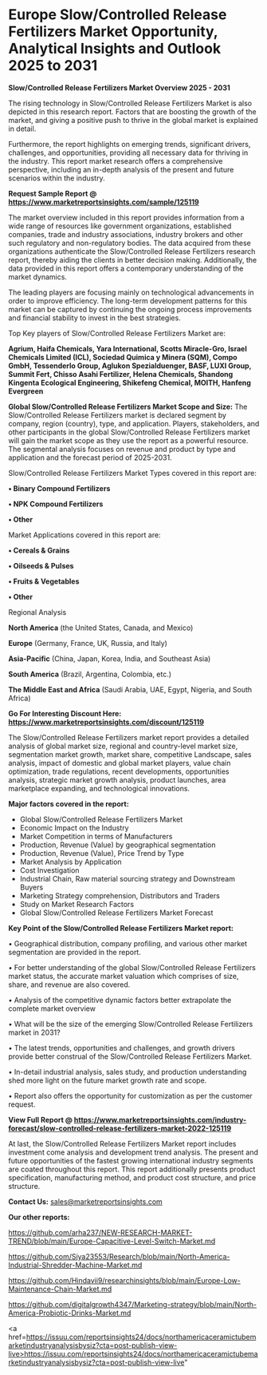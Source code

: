 # Europe Slow/Controlled Release Fertilizers Market Opportunity, Analytical Insights and Outlook 2025 to 2031

<Strong> Slow/Controlled Release Fertilizers Market Overview 2025 - 2031</strong>

The rising technology in Slow/Controlled Release Fertilizers Market is also depicted in this research report. Factors that are boosting the growth of the market, and giving a positive push to thrive in the global market is explained in detail.

Furthermore, the report highlights on emerging trends, significant drivers, challenges, and opportunities, providing all necessary data for thriving in the industry. This report market research offers a comprehensive perspective, including an in-depth analysis of the present and future scenarios within the industry.

<strong>Request Sample Report @ <a href=https://www.marketreportsinsights.com/sample/125119>https://www.marketreportsinsights.com/sample/125119</a></strong>

The market overview included in this report provides information from a wide range of resources like government organizations, established companies, trade and industry associations, industry brokers and other such regulatory and non-regulatory bodies. The data acquired from these organizations authenticate the Slow/Controlled Release Fertilizers research report, thereby aiding the clients in better decision making. Additionally, the data provided in this report offers a contemporary understanding of the market dynamics.

The leading players are focusing mainly on technological advancements in order to improve efficiency. The long-term development patterns for this market can be captured by continuing the ongoing process improvements and financial stability to invest in the best strategies.

Top Key players of Slow/Controlled Release Fertilizers Market are:

<strong>Agrium, Haifa Chemicals, Yara International, Scotts Miracle-Gro, Israel Chemicals Limited (ICL), Sociedad Quimica y Minera (SQM), Compo GmbH, Tessenderlo Group, Aglukon Spezialduenger, BASF, LUXI Group, Summit Fert, Chisso Asahi Fertilizer, Helena Chemicals, Shandong Kingenta Ecological Engineering, Shikefeng Chemical, MOITH, Hanfeng Evergreen</strong>

<strong><b>Global Slow/Controlled Release Fertilizers Market Scope and Size:</b></strong>
The Slow/Controlled Release Fertilizers market is declared segment by company, region (country), type, and application. Players, stakeholders, and other participants in the global Slow/Controlled Release Fertilizers market will gain the market scope as they use the report as a powerful resource. The segmental analysis focuses on revenue and product by type and application and the forecast period of 2025-2031.

Slow/Controlled Release Fertilizers Market Types covered in this report are:

<strong>• Binary Compound Fertilizers

• NPK Compound Fertilizers

• Other</strong>

Market Applications covered in this report are:

<strong>• Cereals & Grains

• Oilseeds & Pulses

• Fruits & Vegetables

• Other</strong> 

Regional Analysis

<strong>North America</strong> (the United States, Canada, and Mexico)

<strong>Europe</strong> (Germany, France, UK, Russia, and Italy)

<strong>Asia-Pacific</strong> (China, Japan, Korea, India, and Southeast Asia)

<strong>South America</strong> (Brazil, Argentina, Colombia, etc.)

<strong>The Middle East and Africa</strong> (Saudi Arabia, UAE, Egypt, Nigeria, and South Africa)

<strong>Go For Interesting Discount Here: <a href=https://www.marketreportsinsights.com/discount/125119>https://www.marketreportsinsights.com/discount/125119</a></strong>

The Slow/Controlled Release Fertilizers market report provides a detailed analysis of global market size, regional and country-level market size, segmentation market growth, market share, competitive Landscape, sales analysis, impact of domestic and global market players, value chain optimization, trade regulations, recent developments, opportunities analysis, strategic market growth analysis, product launches, area marketplace expanding, and technological innovations.

<strong><b>Major factors covered in the report:</b></strong>
<ul>
  <li>Global Slow/Controlled Release Fertilizers Market </li>
  <li>Economic Impact on the Industry</li>
  <li>Market Competition in terms of Manufacturers</li>
  <li>Production, Revenue (Value) by geographical segmentation</li>
  <li>Production, Revenue (Value), Price Trend by Type</li>
  <li>Market Analysis by Application</li>
  <li>Cost Investigation</li>
  <li>Industrial Chain, Raw material sourcing strategy and Downstream Buyers</li>
  <li>Marketing Strategy comprehension, Distributors and Traders</li>
  <li>Study on Market Research Factors</li>
  <li>Global Slow/Controlled Release Fertilizers Market Forecast</li>
</ul>

<strong><b>Key Point of the Slow/Controlled Release Fertilizers Market report:</b></strong>

• Geographical distribution, company profiling, and various other market segmentation are provided in the report.

• For better understanding of the global Slow/Controlled Release Fertilizers market status, the accurate market valuation which comprises of size, share, and revenue are also covered.

• Analysis of the competitive dynamic factors better extrapolate the complete market overview

• What will be the size of the emerging Slow/Controlled Release Fertilizers market in 2031?

• The latest trends, opportunities and challenges, and growth drivers provide better construal of the Slow/Controlled Release Fertilizers Market.

• In-detail industrial analysis, sales study, and production understanding shed more light on the future market growth rate and scope.

• Report also offers the opportunity for customization as per the customer request.

<strong><b>View Full Report @ <a href=https://www.marketreportsinsights.com/industry-forecast/slow-controlled-release-fertilizers-market-2022-125119>https://www.marketreportsinsights.com/industry-forecast/slow-controlled-release-fertilizers-market-2022-125119</a></b></strong>


At last, the Slow/Controlled Release Fertilizers Market report includes investment come analysis and development trend analysis. The present and future opportunities of the fastest growing international industry segments are coated throughout this report. This report additionally presents product specification, manufacturing method, and product cost structure, and price structure.

<strong>Contact Us:</strong>
sales@marketreportsinsights.com

<strong>Our other reports:</strong>

<a href=https://github.com/arha237/NEW-RESEARCH-MARKET-TREND/blob/main/Europe-Capacitive-Level-Switch-Market.md>https://github.com/arha237/NEW-RESEARCH-MARKET-TREND/blob/main/Europe-Capacitive-Level-Switch-Market.md</a>

<a href=https://github.com/Siya23553/Research/blob/main/North-America-Industrial-Shredder-Machine-Market.md>https://github.com/Siya23553/Research/blob/main/North-America-Industrial-Shredder-Machine-Market.md</a>

<a href=https://github.com/Hindavii9/researchinsights/blob/main/Europe-Low-Maintenance-Chain-Market.md>https://github.com/Hindavii9/researchinsights/blob/main/Europe-Low-Maintenance-Chain-Market.md</a>

<a href=https://github.com/digitalgrowth4347/Marketing-strategy/blob/main/North-America-Probiotic-Drinks-Market.md>https://github.com/digitalgrowth4347/Marketing-strategy/blob/main/North-America-Probiotic-Drinks-Market.md</a>

<a href=https://issuu.com/reportsinsights24/docs/northamericaceramictubemarketindustryanalysisbysiz?cta=post-publish-view-live>https://issuu.com/reportsinsights24/docs/northamericaceramictubemarketindustryanalysisbysiz?cta=post-publish-view-live</a>"
